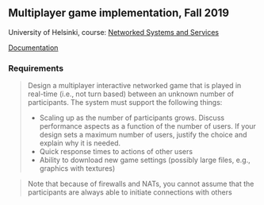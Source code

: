 ## Multiplayer game implementation, Fall 2019

University of Helsinki, course: [Networked Systems and Services](https://courses.helsinki.fi/fi/csm13101/129803547)

[Documentation](https://github.com/SusiSusi/client-server/blob/master/doc/Revised%20design%20document.pdf)

### Requirements
> Design a multiplayer interactive networked game	that is	played in real-time	(i.e., not turn based) between an unknown number of participants. The system must support the following	things:
> - Scaling up as the number of participants grows. Discuss performance aspects as a function of the number of users. If your design sets a maximum number of users, justify the choice	and	explain	why	it is needed.	
> - Quick response times to actions of other users	
> - Ability to download new game settings (possibly large files, e.g., graphics with textures)	

> Note that because of firewalls and NATs, you cannot	assume that	the	participants are always	able to	initiate connections with others

